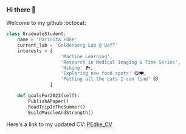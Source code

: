 ### Hi there 👋

Welcome to my github :octocat:

```Python
class GraduateStudent:
    name = 'Parinita Edke'
    current_lab = 'Goldenberg Lab @ UofT'
    interests = [
                    'Machine Learning',
                    'Research in Medical Imaging & Time Series',
                    'Hiking' 🏞️,
                    'Exploring new food spots' 😋🍽️,
                    'Petting all the cats I can find' 🐱
                ]

    def goalsFor2023(self):
        PublishAPaper()
        RoadTripInTheSummer()
        BuildMuscleAndStrength()
```
Here's a link to my updated CV: <a href="https://docs.google.com/document/d/1P-RFhrlyp4y5OwWaaPz8v2ZP7Cor_Y06-6V1g89OgWo/edit?usp=sharing" target="_blank">PEdke_CV</a>
